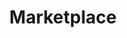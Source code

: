 ---
title: Marketplace
description: The Atheos plugin and theme marketplace
template: market
cache: false
---